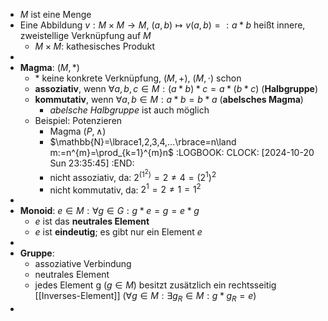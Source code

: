 - $M$ ist eine Menge
- Eine Abbildung $v:M\times M\rightarrow M$, $(a,b)\mapsto v(a,b)=:a\ast b$ heißt innere, zweistellige Verknüpfung auf $M$
	- $M\times M$: kathesisches Produkt
-
- **Magma**: $(M,\ast)$
	- $\ast$ keine konkrete Verknüpfung, $(M,+)$, $(M,\cdot)$ schon
	- **assoziativ**, wenn $\forall a,b,c\in M:(a\ast b)\ast c=a\ast(b\ast c)$ (**Halbgruppe**)
	- **kommutativ**, wenn $\forall a,b\in M:a\ast b=b\ast a$ (**abelsches Magma**)
		- *abelsche Halbgruppe* ist auch möglich
	- Beispiel: Potenzieren
		- Magma $(P,\land)$
		- $\mathbb{N}=\lbrace1,2,3,4,...\rbrace=n\land m:=n^{m}=\prod_{k=1}^{m}n$
		  :LOGBOOK:
		  CLOCK: [2024-10-20 Sun 23:35:45]
		  :END:
		- nicht assoziativ, da: $2^{(1^2)}=2\neq4=(2^1)^2$
		- nicht kommutativ, da: $2^1=2\neq1=1^2$
-
- **Monoid**: $e\in M:\forall g\in G:g\ast e=g=e\ast g$
	- $e$ ist das **neutrales Element**
	- $e$ ist **eindeutig**; es gibt nur ein Element $e$
-
- **Gruppe**:
	- assoziative Verbindung
	- neutrales Element
	- jedes Element g ($g\in M$) besitzt zusätzlich ein rechtsseitig [[Inverses-Element]] ($\forall g\in M:\exists g_{R}\in M:g\ast g_{R}=e$)
-